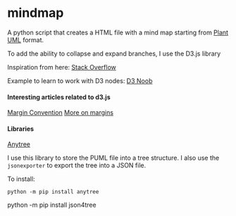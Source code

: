 # mindmap
A python script that creates a HTML file with a mind map starting from [Plant UML](https://plantuml.com) format.

To add the ability to collapse and expand branches, I use the D3.js library

Inspiration from here: [Stack Overflow]([https://stackoverflow.com/questions/67480339/programmatically-opening-d3-js-v4-collapsible-tree-nodes](https://stackoverflow.com/questions/60107431/d3-tree-with-collapsing-boxes-using-d3-version-4)https://stackoverflow.com/questions/60107431/d3-tree-with-collapsing-boxes-using-d3-version-4)

Example to learn to work with D3 nodes: [D3 Noob](http://www.d3noob.org/2014/01/tree-diagrams-in-d3js_11.html)

#### Interesting articles related to d3.js
[Margin Convention](https://observablehq.com/@d3/margin-convention)
[More on margins](https://gist.github.com/jsoma/71bee11bbe6b73887bca4138fd4d2442)


#### Libraries

[Anytree](https://pypi.org/project/anytree/)

I use this library to store the PUML file into a tree structure.
I also use the `jsonexporter` to export the tree into a JSON file.

To install:

`python -m pip install anytree`


python -m pip install json4tree

